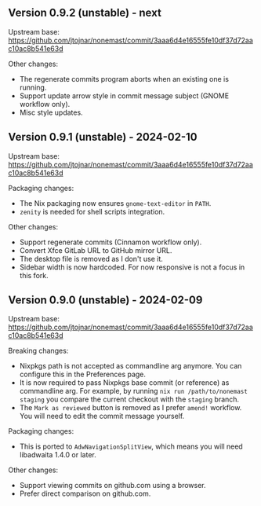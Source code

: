 ## Version 0.9.2 (unstable) - next

Upstream base: https://github.com/jtojnar/nonemast/commit/3aaa6d4e16555fe10df37d72aac10ac8b541e63d

Other changes:

- The regenerate commits program aborts when an existing one is running.
- Support update arrow style in commit message subject (GNOME workflow only).
- Misc style updates.

## Version 0.9.1 (unstable) - 2024-02-10

Upstream base: https://github.com/jtojnar/nonemast/commit/3aaa6d4e16555fe10df37d72aac10ac8b541e63d

Packaging changes:

- The Nix packaging now ensures `gnome-text-editor` in `PATH`.
- `zenity` is needed for shell scripts integration.

Other changes:

- Support regenerate commits (Cinnamon workflow only).
- Convert Xfce GitLab URL to GitHub mirror URL.
- The desktop file is removed as I don't use it.
- Sidebar width is now hardcoded. For now responsive is not a focus in this fork.

## Version 0.9.0 (unstable) - 2024-02-09

Upstream base: https://github.com/jtojnar/nonemast/commit/3aaa6d4e16555fe10df37d72aac10ac8b541e63d

Breaking changes:

- Nixpkgs path is not accepted as commandline arg anymore. You can configure this in the Preferences page.
- It is now required to pass Nixpkgs base commit (or reference) as commandline arg.
  For example, by running `nix run /path/to/nonemast staging` you compare the current checkout with the `staging` branch.
- The `Mark as reviewed` button is removed as I prefer `amend!` workflow. You will need to edit the commit message yourself.

Packaging changes:

- This is ported to `AdwNavigationSplitView`, which means you will need libadwaita 1.4.0 or later.

Other changes:

- Support viewing commits on github.com using a browser.
- Prefer direct comparison on github.com.
